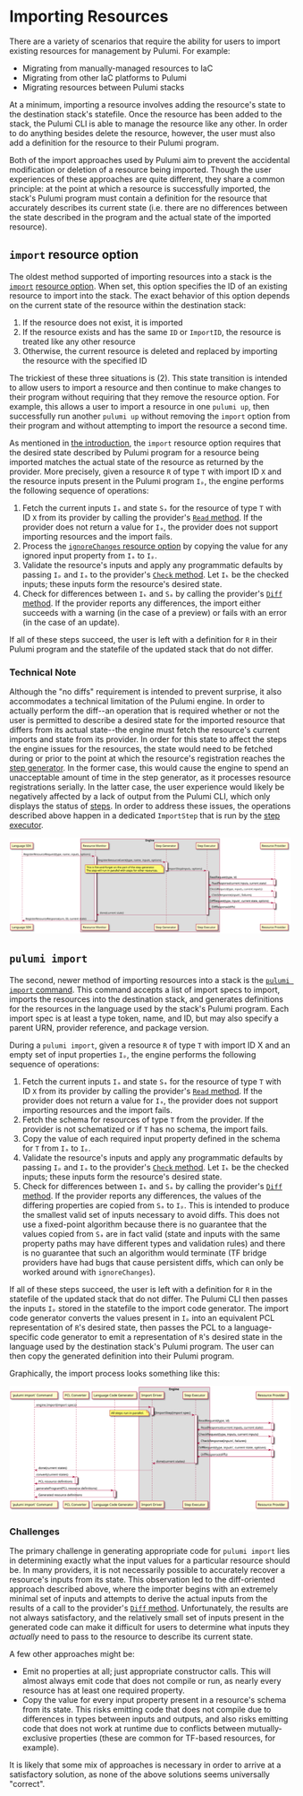 # Importing Resources

There are a variety of scenarios that require the ability for users to import existing
resources for management by Pulumi. For example:

- Migrating from manually-managed resources to IaC
- Migrating from other IaC platforms to Pulumi
- Migrating resources between Pulumi stacks

At a minimum, importing a resource involves adding the resource's state to the destination
stack's statefile. Once the resource has been added to the stack, the Pulumi CLI is able
to manage the resource like any other. In order to do anything besides delete the resource,
however, the user must also add a definition for the resource to their Pulumi program.

Both of the import approaches used by Pulumi aim to prevent the accidental modification or
deletion of a resource being imported. Though the user experiences of these approaches are
quite different, they share a common principle: at the point at which a resource is
successfully imported, the stack's Pulumi program must contain a definition for the
resource that accurately describes its current state (i.e. there are no differences
between the state described in the program and the actual state of the imported resource).

## `import` resource option

The oldest method supported of importing resources into a stack is the [`import`](https://www.pulumi.com/docs/intro/concepts/resources/#import)
[resource option](https://www.pulumi.com/docs/intro/concepts/resources/#options). When set,
this option specifies the ID of an existing resource to import into the stack. The exact
behavior of this option depends on the current state of the resource within the destination
stack:

1. If the resource does not exist, it is imported
2. If the resource exists and has the same `ID` or `ImportID`, the resource is treated
   like any other resource
3. Otherwise, the current resource is deleted and replaced by importing the resource with
   the specified ID

The trickiest of these three situations is (2). This state transition is intended to allow
users to import a resource and then continue to make changes to their program without
requiring that they remove the resource option. For example, this allows a user to import
a resource in one `pulumi up`, then successfully run another `pulumi up` without removing
the `import` option from their program and without attempting to import the resource a
second time.

As mentioned in [the introduction](#importing-resources), the `import` resource option
requires that the desired state described by Pulumi program for a resource being imported
matches the actual state of the resource as returned by the provider. More precisely,
given a resource `R` of type `T` with  import ID `X` and the resource inputs present in the
Pulumi program `Iₚ`, the engine performs the following sequence of operations:

1. Fetch the current inputs `Iₐ` and state `Sₐ` for the resource of type `T` with ID `X`
   from its provider by calling the provider's [`Read` method](providers/implementers-guide.md#read).
   If the provider does not return a value for `Iₐ`, the provider does not support
   importing resources and the import fails.
2. Process the [`ignoreChanges` resource option](https://www.pulumi.com/docs/intro/concepts/resources/#import)
   by copying the value for any ignored input property from `Iₐ` to `Iₚ`.
3. Validate the resource's inputs and apply any programmatic defaults by passing `Iₚ` and
   `Iₐ` to the provider's [`Check` method](providers/implementers-guide.md#check). Let
   `Iₖ` be the checked inputs; these inputs form the resource's desired state.
4. Check for differences between `Iₖ` and `Sₐ` by calling the provider's [`Diff` method](providers/implementers-guide.md#diff).
   If the provider reports any differences, the import either succeeds with a warning (in
   the case of a preview) or fails with an error (in the case of an update).

If all of these steps succeed, the user is left with a definition for `R` in their Pulumi
program and the statefile of the updated stack that do not differ.

### Technical Note

Although the "no diffs" requirement is intended to prevent surprise, it also accommodates
a technical limitation of the Pulumi engine. In order to actually perform the diff--an
operation that is required whether or not the user is permitted to describe a desired
state for the imported resource that differs from its actual state--the engine must fetch
the resource's current imports and state from its provider. In order for this state to
affect the steps the engine issues for the resources, the state would need to be fetched
during or prior to the point at which the resource's registration reaches the [step
generator](resource-registration.md#the-step-generator). In the former case, this would
cause the engine to spend an unacceptable amount of time in the step generator, as it
processes resource registrations serially. In the latter case, the user experience would
likely be negatively affected by a lack of output from the Pulumi CLI, which only displays
the status of [steps](resource-registration.md#the-step-generator). In order to address
these issues, the operations described above happen in a dedicated `ImportStep` that is
run by the [step executor](resource-registration.md#the-step-executor).

![Import diagram](./import.svg)

## `pulumi import`

The second, newer method of importing resources into a stack is the [`pulumi import`
command](https://www.pulumi.com/docs/reference/cli/pulumi_import/). This command accepts a
list of import specs to import, imports the resources into the destination stack, and
generates definitions for the resources in the language used by the stack's Pulumi program.
Each import spec is at least a type token, name, and ID, but may also specify a parent URN,
provider reference, and package version.

During a `pulumi import`, given a resource `R` of type `T` with import ID X and an empty
set of input properties `Iₚ`, the engine performs the following sequence of operations:

1. Fetch the current inputs `Iₐ` and state `Sₐ` for the resource of type `T` with ID `X`
   from its provider by calling the provider's [`Read` method](providers/implementers-guide.md#read).
   If the provider does not return a value for `Iₐ`, the provider does not support
   importing resources and the import fails.
2. Fetch the schema for resources of type `T` from the provider. If the provider is not
   schematized or if `T` has no schema, the import fails.
3. Copy the value of each required input property defined in the schema for `T` from `Iₐ`
   to `Iₚ`.
4. Validate the resource's inputs and apply any programmatic defaults by passing `Iₚ` and
   `Iₐ` to the provider's [`Check` method](providers/implementers-guide.md#check). Let
   `Iₖ` be the checked inputs; these inputs form the resource's desired state.
5. Check for differences between `Iₖ` and `Sₐ` by calling the provider's [`Diff` method](providers/implementers-guide.md#diff).
   If the provider reports any differences, the values of the differing properties are
   copied from `Sₐ` to `Iₚ`. This is intended to produce the smallest valid set of inputs
   necessary to avoid diffs. This does not use a fixed-point algorithm because there is no
   guarantee that the values copied from `Sₐ` are in fact valid (state and inputs with the
   same property paths may have different types and validation rules) and there is no
   guarantee that such an algorithm would terminate (TF bridge providers have had bugs that
   cause persistent diffs, which can only be worked around with `ignoreChanges`).

If all of these steps succeed, the user is left with a definition for `R` in the statefile
of the updated stack that do not differ. The Pulumi CLI then passes the inputs `Iₚ` stored
in the statefile to the import code generator. The import code generator converts the values
present in `Iₚ` into an equivalent PCL representation of `R`'s desired state, then passes
the PCL to a language-specific code generator to emit a representation of `R`'s desired
state in the language used by the destination stack's Pulumi program. The user can then
copy the generated definition into their Pulumi program.

Graphically, the import process looks something like this:

![`pulumi import` diagram](./pulumi-import.svg)

### Challenges

The primary challenge in generating appropriate code for `pulumi import` lies in
determining exactly what the input values for a particular resource should be. In many
providers, it is not necessarily possible to accurately recover a resource's inputs from
its state. This observation led to the diff-oriented approach described above, where the
importer begins with an extremely minimal set of inputs and attempts to derive the actual
inputs from the results of a call to the provider's [`Diff` method](providers/implementers-guide.md#diff).
Unfortunately, the results are not always satisfactory, and the relatively small set of
inputs present in the generated code can make it difficult for users to determine what
inputs they _actually_ need to pass to the resource to describe its current state.

A few other approaches might be:

- Emit no properties at all; just appropriate constructor calls. This will almost always
  emit code that does not compile or run, as nearly every resource has at least one
  required property.
- Copy the value for every input property present in a resource's schema from its state.
  This risks emitting code that does not compile due to differences in types between
  inputs and outputs, and also risks emitting code that does not work at runtime due to
  conflicts between mutually-exclusive properties (these are common for TF-based
  resources, for example).

It is likely that some mix of approaches is necessary in order to arrive at a satisfactory
solution, as none of the above solutions seems universally "correct".
